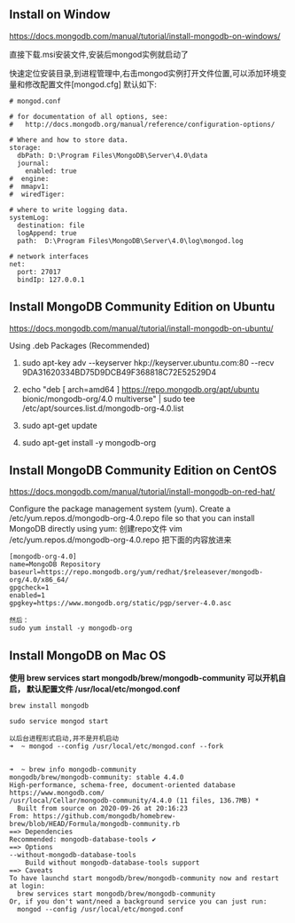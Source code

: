 ## Install on Window
https://docs.mongodb.com/manual/tutorial/install-mongodb-on-windows/

直接下载.msi安装文件,安装后mongod实例就启动了

快速定位安装目录,到进程管理中,右击mongod实例打开文件位置,可以添加环境变量和修改配置文件[mongod.cfg] 默认如下:
```shell
# mongod.conf

# for documentation of all options, see:
#   http://docs.mongodb.org/manual/reference/configuration-options/

# Where and how to store data.
storage:
  dbPath: D:\Program Files\MongoDB\Server\4.0\data
  journal:
    enabled: true
#  engine:
#  mmapv1:
#  wiredTiger:

# where to write logging data.
systemLog:
  destination: file
  logAppend: true
  path:  D:\Program Files\MongoDB\Server\4.0\log\mongod.log

# network interfaces
net:
  port: 27017
  bindIp: 127.0.0.1
```


## Install MongoDB Community Edition on Ubuntu
https://docs.mongodb.com/manual/tutorial/install-mongodb-on-ubuntu/

Using .deb Packages (Recommended)
1. sudo apt-key adv --keyserver hkp://keyserver.ubuntu.com:80 --recv 9DA31620334BD75D9DCB49F368818C72E52529D4

2. echo "deb [ arch=amd64 ] https://repo.mongodb.org/apt/ubuntu bionic/mongodb-org/4.0 multiverse" | sudo tee /etc/apt/sources.list.d/mongodb-org-4.0.list

3. sudo apt-get update

4. sudo apt-get install -y mongodb-org

## Install MongoDB Community Edition on CentOS
https://docs.mongodb.com/manual/tutorial/install-mongodb-on-red-hat/

Configure the package management system (yum).
Create a /etc/yum.repos.d/mongodb-org-4.0.repo file so that you can install MongoDB directly using yum:
创建repo文件
vim /etc/yum.repos.d/mongodb-org-4.0.repo
把下面的内容放进来
```
[mongodb-org-4.0]
name=MongoDB Repository
baseurl=https://repo.mongodb.org/yum/redhat/$releasever/mongodb-org/4.0/x86_64/
gpgcheck=1
enabled=1
gpgkey=https://www.mongodb.org/static/pgp/server-4.0.asc

然后：
sudo yum install -y mongodb-org
```

## Install MongoDB on Mac OS
**使用 brew services start mongodb/brew/mongodb-community 可以开机自启， 默认配置文件 /usr/local/etc/mongod.conf**
```
brew install mongodb

sudo service mongod start

以后台进程形式启动,并不是开机启动
➜  ~ mongod --config /usr/local/etc/mongod.conf --fork


➜  ~ brew info mongodb-community
mongodb/brew/mongodb-community: stable 4.4.0
High-performance, schema-free, document-oriented database
https://www.mongodb.com/
/usr/local/Cellar/mongodb-community/4.4.0 (11 files, 136.7MB) *
  Built from source on 2020-09-26 at 20:16:23
From: https://github.com/mongodb/homebrew-brew/blob/HEAD/Formula/mongodb-community.rb
==> Dependencies
Recommended: mongodb-database-tools ✔
==> Options
--without-mongodb-database-tools
	Build without mongodb-database-tools support
==> Caveats
To have launchd start mongodb/brew/mongodb-community now and restart at login:
  brew services start mongodb/brew/mongodb-community
Or, if you don't want/need a background service you can just run:
  mongod --config /usr/local/etc/mongod.conf
```